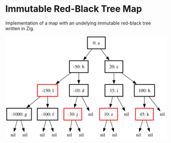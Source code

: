 # Immutable Red-Black Tree Map

Implementation of a map with an undelying immutable red-black tree written in Zig.

![tree](https://github.com/desijuan/rb-tree/blob/master/tree.svg)
